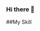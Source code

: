 ### Hi there 👋

##My Skill

<!--
**jps27CSE/jps27CSE** is a ✨ _special_ ✨ repository because its `README.md` (this file) appears on your GitHub profile.

[![LinkedIn Connect](https://www.linkedin.com/in/jps27cse/)]

Here are some ideas to get you started:

- 🔭 I’m currently working on ...
- 🌱 I’m currently learning ... C++
- 👯 I’m looking to collaborate on ...
- 🤔 I’m looking for help with ...
- 💬 Ask me about ...
- 📫 How to reach me: ...
- 😄 Pronouns: ...
- ⚡ Fun fact: ...
-->
